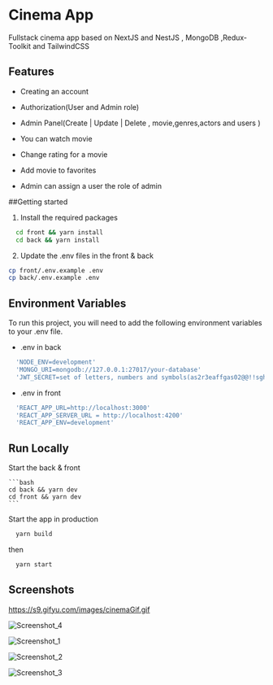 # Cinema App

Fullstack cinema app based on NextJS and NestJS , MongoDB ,Redux-Toolkit and TailwindCSS

## Features

- Creating an account

- Authorization(User and Admin role)

- Admin Panel(Create | Update | Delete , movie,genres,actors and users )

- You can watch movie

- Change rating for a movie

- Add movie to favorites

- Admin can assign a user the role of admin



##Getting started

1. Install the required packages
```bash
  cd front && yarn install
  cd back && yarn install
```

2. Update the .env files in the front & back
```bash
cp front/.env.example .env
cp back/.env.example .env
```

## Environment Variables

To run this project, you will need to add the following environment variables to your .env file.

- .env in back
 ```bash
   'NODE_ENV=development'
   'MONGO_URI=mongodb://127.0.0.1:27017/your-database'
   'JWT_SECRET=set of letters, numbers and symbols(as2r3eaffgas02@@!!sghkl)'
 ```
- .env in front
 ```bash
   'REACT_APP_URL=http://localhost:3000'
   'REACT_APP_SERVER_URL = http://localhost:4200'
   'REACT_APP_ENV=development'
 ```

## Run Locally

Start the back & front
   
    ```bash
    cd back && yarn dev
    cd front && yarn dev
    ```



Start the app in production

```bash
  yarn build
```

then

```bash
  yarn start
```

## Screenshots 
https://s9.gifyu.com/images/cinemaGif.gif

![Screenshot_4](https://user-images.githubusercontent.com/83369962/209806132-90210ae3-c97c-436d-a30c-e6cc24a542b5.png)

![Screenshot_1](https://user-images.githubusercontent.com/83369962/209805439-0792079b-606c-46f4-8fe4-e6b1bc38810a.png)

![Screenshot_2](https://user-images.githubusercontent.com/83369962/209805552-a9964901-c944-44ba-b080-0798f96cfb04.png)

![Screenshot_3](https://user-images.githubusercontent.com/83369962/209805697-5076621e-f000-4a70-9869-626a37e1deb6.png)

